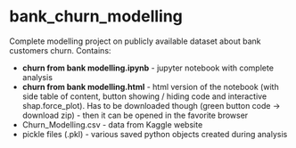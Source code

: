 # bank_churn_modelling
Complete modelling project on publicly available dataset about bank customers churn. Contains:

* __churn from bank modelling.ipynb__ - jupyter notebook with complete analysis
* __churn from bank modelling.html__ - html version of the notebook (with side table of content, button showing / hiding code and interactive shap.force_plot). Has to be downloaded though (green button code -> download zip) - then it can be opened in the favorite browser
* Churn_Modelling.csv - data from Kaggle website
* pickle files (.pkl) - various saved python objects created during analysis
